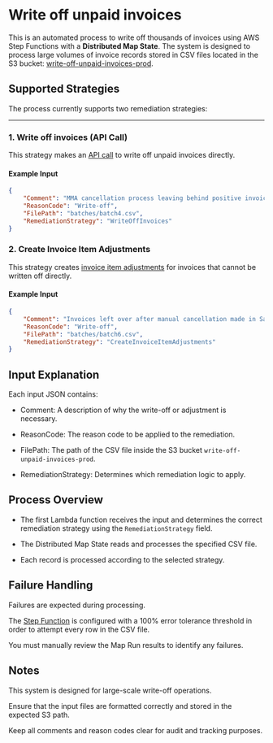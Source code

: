 # Write off unpaid invoices

This is an automated process to write off thousands of invoices using AWS Step Functions with a **Distributed Map State**. The system is designed to process large volumes of invoice records stored in CSV files located in the S3 bucket: [write-off-unpaid-invoices-prod](https://eu-west-1.console.aws.amazon.com/s3/buckets/write-off-unpaid-invoices-prod?region=eu-west-1&bucketType=general&tab=objects).

## Supported Strategies

The process currently supports two remediation strategies:

---

### 1. Write off invoices (API Call)

This strategy makes an [API call](https://developer.zuora.com/v1-api-reference/api/operation/PUT_WriteOffInvoice/) to write off unpaid invoices directly.

#### Example Input

```json
{
	"Comment": "MMA cancellation process leaving behind positive invoices if there was a payment failure. Write-off processed for the uncollectible invoices.",
	"ReasonCode": "Write-off",
	"FilePath": "batches/batch4.csv",
	"RemediationStrategy": "WriteOffInvoices"
}
```

### 2. Create Invoice Item Adjustments

This strategy creates [invoice item adjustments](https://developer.zuora.com/v1-api-reference/older-api/operation/Object_POSTInvoiceItemAdjustment/) for invoices that cannot be written off directly.

#### Example Input

```json
{
	"Comment": "Invoices left over after manual cancellation made in Salesforce or Zuora UI.",
	"ReasonCode": "Write-off",
	"FilePath": "batches/batch6.csv",
	"RemediationStrategy": "CreateInvoiceItemAdjustments"
}
```

## Input Explanation

Each input JSON contains:

- Comment: A description of why the write-off or adjustment is necessary.

- ReasonCode: The reason code to be applied to the remediation.

- FilePath: The path of the CSV file inside the S3 bucket `write-off-unpaid-invoices-prod`.

- RemediationStrategy: Determines which remediation logic to apply.

## Process Overview

- The first Lambda function receives the input and determines the correct remediation strategy using the `RemediationStrategy` field.

- The Distributed Map State reads and processes the specified CSV file.

- Each record is processed according to the selected strategy.

## Failure Handling

Failures are expected during processing.

The [Step Function](https://eu-west-1.console.aws.amazon.com/states/home?region=eu-west-1#/statemachines/view/arn%3Aaws%3Astates%3Aeu-west-1%3A865473395570%3AstateMachine%3Awrite-off-unpaid-invoices-PROD?type=standard) is configured with a 100% error tolerance threshold in order to attempt every row in the CSV file.

You must manually review the Map Run results to identify any failures.

## Notes

This system is designed for large-scale write-off operations.

Ensure that the input files are formatted correctly and stored in the expected S3 path.

Keep all comments and reason codes clear for audit and tracking purposes.
